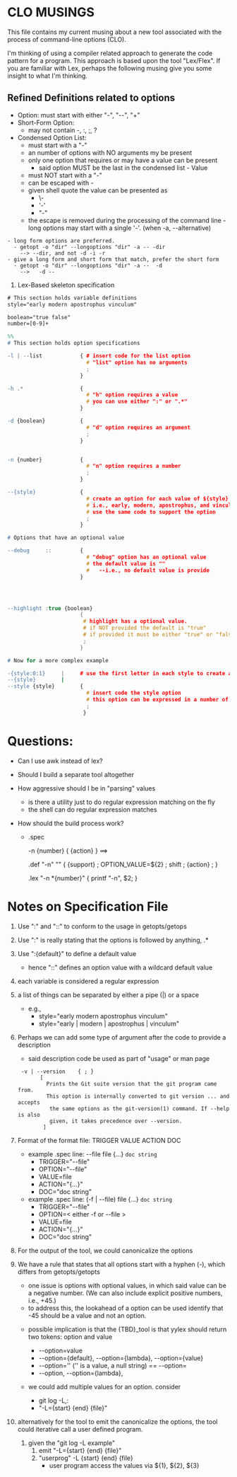 # CLO MUSINGS

This file contains my current musing about a new tool associated with the 
process of command-line options (CLO). 


I'm thinking of using a compiler related approach to generate the code pattern for a program.  This approach is based upon the tool "Lex/Flex". If you are familiar with Lex, perhaps the following musing give you some insight to what I'm thinking.

## Refined Definitions related to options
   - Option: must start with either "-", "--", "+"
   - Short-Form Option:
     * may not contain -, :, ;, \?
   - Condensed Option List:
     - must start with a "-"
     - an number of options with NO arguments my be present
     - only one option that requires or may have a value can be present
       - said option MUST be the last in the condensed list
    - Value
      - must NOT start with a "-"
      - can be escaped with \-
      - given shell quote the value can be presented as
        * \\-
        * '\-'
        * "\-"
      - the escape is removed during the processing of the command line
    - long options may start with a single '-'. (when -a, --alternative)
    
    - long form options are preferred.
      - getopt -o "dir" --longoptions "dir" -a -- -dir
        --> --dir, and not -d -i -r
    - give a long form and short form that match, prefer the short form
      - getopt -o "dir" --longoptions "dir" -a --  -d
        -->   -d --


1. Lex-Based skeleton specification   

  ```lex
  # This section holds variable definitions
  style="early modern apostrophus vinculum"

  boolean="true false"
  number=[0-9]+

  %%
  # This section holds option specifications

  -l | --list            { # insert code for the list option
                           # "list" option has no arguments
                           ;
                         }

  -h .*                  {
                           # "h" option requires a value
                           # you can use either ":" or ".*"
                         }

  -d {boolean}           { 
                           # "d" option requires an argument
                           ;
                         }


  -n {number}            { 
                           # "n" option requires a number
                           ;
                         }

  --{style}              { 
                           # create an option for each value of ${style}
                           # i.e., early, modern, apostrophus, and vinculum 
                           # use the same code to support the option
                           ;
                         }

  # Options that have an optional value

  --debug     ::         {
                           # "debug" option has an optional value
                           # the default value is ""
                           #   --i.e., no default value is provide
                         }




  --highlight :true {boolean}
                         {
                          # highlight has a optional value.
                          # if NOT provided the default is "true"
                          # if provided it must be either "true" or "false"
                          ;
                         }

  # Now for a more complex example

  -{style:0:1}     |     # use the first letter in each style to create an option
  --{style}        |
  --style {style}        { 
                           # insert code the style option
                           # this option can be expressed in a number of ways
                           ;
                          }

 ```


# Questions:
- Can I use awk instead of lex?
- Should I build a separate tool altogether
- How aggressive should I be in "parsing" values
  - is there a utility just to do regular expression matching on the fly
  - the shell can do regular expression matches
- How should the build process work?

    - .spec

      -n {number}  { {action} } ==>

      .def "-n" ""  { {support} ; OPTION_VALUE=${2} ; shift ; {action} ; }

      .lex "-n  \*{number}"  { printf "-n", $2; }


# Notes on Specification File
1. Use ":" and "::"  to conform to the usage in getopts/getops
1. Use ":" is really stating that the options is followed by anything, .*
1. Use ":{default}"  to define a default value
   - hence "::" defines an option value with a wildcard default value
1. each variable is considered a regular expression
1. a list of things can be separated by either a pipe (|) or a space
   - e.g.,
     - style="early modern apostrophus vinculum"
     - style="early | modern | apostrophus | vinculum"

1. Perhaps we can add some type of argument after the code to provide a description
    - said description code be used as part of "usage" or man page

    ```TBD
     -v | --version    { ; }
           [
             Prints the Git suite version that the git program came from.
             This option is internally converted to git version ... and accepts
              the same options as the git-version(1) command. If --help is also
              given, it takes precedence over --version.
            ]
    ```

1. Format of the format file:    TRIGGER VALUE ACTION DOC
   * example .spec line:  --file file {...} ```doc string```
     * TRIGGER="--file"
     * OPTION="--file"
     * VALUE=file
     * ACTION="{...}"
     * DOC="doc string"
   * example .spec line: (-f | --file) file {...} ```doc string ```
     * TRIGGER="--file"
     * OPTION=< either -f or --file >
     * VALUE=file
     * ACTION="{...}"
     * DOC="doc string"

1. For the output of the tool, we could canonicalize the options
  1. We have a rule that states that all options start with a hyphen (-), which differs from getopts/getopts
     - one issue is options with optional values, in which said value can be a negative number.  (We can also include explicit positive numbers, i.e., +45.)
     - to address this, the lookahead of a option can be used identify that -45 should be a value and not an option.
     * possible implication is that the {TBD}\_tool is that yylex should return two tokens: option and value
       - --option=value
       - --option={default}, --option={lambda}, --option={value}
       - --option='' ('' is a value, a null string) == --option=
       - --option, --option={lambda},

      * we could add multiple values for an option. consider
        - git log -L<start>,<end>:<file>
        - "-L={start} {end} {file}"

1. alternatively for the tool to emit the canonicalize the options,
   the tool could iterative call a user defined program.
   1. given the "git log -L example"
      1. emit "-L={start} {end} {file}"
      1. "userprog" -L {start} {end} {file}
         - user program access the values via ${1}, ${2}, ${3}
